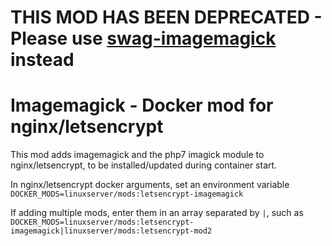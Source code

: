 # THIS MOD HAS BEEN DEPRECATED - Please use [swag-imagemagick](https://github.com/linuxserver/docker-mods/tree/swag-imagemagick) instead

# Imagemagick - Docker mod for nginx/letsencrypt

This mod adds imagemagick and the php7 imagick module to nginx/letsencrypt, to be installed/updated during container start.

In nginx/letsencrypt docker arguments, set an environment variable `DOCKER_MODS=linuxserver/mods:letsencrypt-imagemagick`

If adding multiple mods, enter them in an array separated by `|`, such as `DOCKER_MODS=linuxserver/mods:letsencrypt-imagemagick|linuxserver/mods:letsencrypt-mod2`
